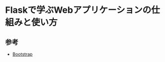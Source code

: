 # Flaskで学ぶWebアプリケーションの仕組みと使い方

## 参考
* [Bootstrap](https://getbootstrap.jp/docs/4.3/getting-started/introduction/)